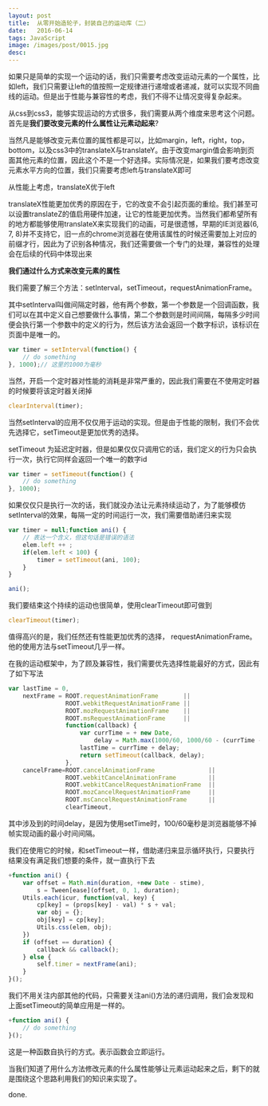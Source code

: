 ```yaml
---
layout: post
title:  从零开始造轮子，封装自己的运动库（二）
date:   2016-06-14
tags: JavaScript
image: /images/post/0015.jpg
desc:
---
```


如果只是简单的实现一个运动的话，我们只需要考虑改变运动元素的一个属性，比如left，我们只需要让left的值按照一定规律进行递增或者递减，就可以实现不同曲线的运动。但是出于性能与兼容性的考虑，我们不得不让情况变得复杂起来。

从css到css3，能够实现运动的方式很多，我们需要从两个维度来思考这个问题。首先是**我们要改变元素的什么属性让元素动起来**?

当然凡是能够改变元素位置的属性都是可以，比如margin，left，right，top，bottom，以及css3中的translateX与translateY。由于改变margin值会影响到页面其他元素的位置，因此这个不是一个好选择。实际情况是，如果我们要考虑改变元素水平方向的位置，我们只需要考虑left与translateX即可

从性能上考虑，translateX优于left

translateX性能更加优秀的原因在于，它的改变不会引起页面的重绘。我们甚至可以设置translateZ的值启用硬件加速，让它的性能更加优秀。当然我们都希望所有的地方都能够使用translateX来实现我们的动画，可是很遗憾，早期的IE浏览器(6, 7, 8)并不支持它，旧一点的chrome浏览器在使用该属性的时候还需要加上对应的前缀才行，因此为了识别各种情况，我们还需要做一个专门的处理，兼容性的处理会在后续的代码中体现出来

**我们通过什么方式来改变元素的属性**

我们需要了解三个方法：setInterval，setTimeout，requestAnimationFrame。

其中setInterval叫做间隔定时器，他有两个参数，第一个参数是一个回调函数，我们可以在其中定义自己想要做什么事情，第二个参数则是时间间隔，每隔多少时间便会执行第一个参数中的定义的行为，然后该方法会返回一个数字标识，该标识在页面中是唯一的。

```js
var timer = setInterval(function() {  
    // do something  
}, 1000);// 这里的1000为毫秒
```

当然，开启一个定时器对性能的消耗是非常严重的，因此我们需要在不使用定时器的时候要将该定时器关闭掉

```js
clearInterval(timer);
```

当然setInterval的应用不仅仅用于运动的实现。但是由于性能的限制，我们不会优先选择它，setTimeout是更加优秀的选择。

setTimeout 为延迟定时器，但是如果仅仅只调用它的话，我们定义的行为只会执行一次，执行它同样会返回一个唯一的数字id

```js
var timer = setTimeout(function() {  
    // do something  
}, 1000);
```

如果仅仅只是执行一次的话，我们就没办法让元素持续运动了，为了能够模仿setInterval的效果，每隔一定的时间运行一次，我们需要借助递归来实现

```js
var timer = null;function ani() {    
    // 表达一个含义，但这句话是错误的语法
    elem.left ++ ;      
    if(elem.left < 100) {  
        timer = setTimeout(ani, 100);  
    }  
}

ani();
```

我们要结束这个持续的运动也很简单，使用clearTimeout即可做到

```js
clearTimeout(timer);
```

值得高兴的是，我们任然还有性能更加优秀的选择， requestAnimationFrame。他的使用方法与setTimeout几乎一样。

在我的运动框架中，为了顾及兼容性，我们需要优先选择性能最好的方式，因此有了如下写法

```js
var lastTime = 0,
    nextFrame = ROOT.requestAnimationFrame       ||
                ROOT.webkitRequestAnimationFrame ||
                ROOT.mozRequestAnimationFrame    ||
                ROOT.msRequestAnimationFrame     ||
                function(callback) {
                    var currTime = + new Date,
                        delay = Math.max(1000/60, 1000/60 - (currTime - lastTime));
                    lastTime = currTime + delay;
                    return setTimeout(callback, delay);
                },
    cancelFrame=ROOT.cancelAnimationFrame               ||
                ROOT.webkitCancelAnimationFrame         ||
                ROOT.webkitCancelRequestAnimationFrame  ||
                ROOT.mozCancelRequestAnimationFrame     ||
                ROOT.msCancelRequestAnimationFrame      ||
                clearTimeout,
```

其中涉及到的时间delay，是因为使用setTime时，100/60毫秒是浏览器能够不掉帧实现动画的最小时间间隔。

我们在使用它的时候，和setTimeout一样，借助递归来显示循环执行，只要执行结果没有满足我们想要的条件，就一直执行下去

```js
+function ani() {
    var offset = Math.min(duration, +new Date - stime),
        s = Tween[ease](offset, 0, 1, duration);
    Utils.each(icur, function(val, key) {
        cp[key] = (props[key] - val) * s + val;
        var obj = {};
        obj[key] = cp[key];
        Utils.css(elem, obj);
    })
    if (offset == duration) {
        callback && callback();
    } else {
        self.timer = nextFrame(ani);
    }
}();
```

我们不用关注内部其他的代码，只需要关注ani()方法的递归调用，我们会发现和上面setTimeout的简单应用是一样的。

```js
+function ani() {   
    // do something
}();
```

这是一种函数自执行的方式。表示函数会立即运行。

当我们知道了用什么方法修改元素的什么属性能够让元素运动起来之后，剩下的就是围绕这个思路利用我们的知识来实现了。

done.
